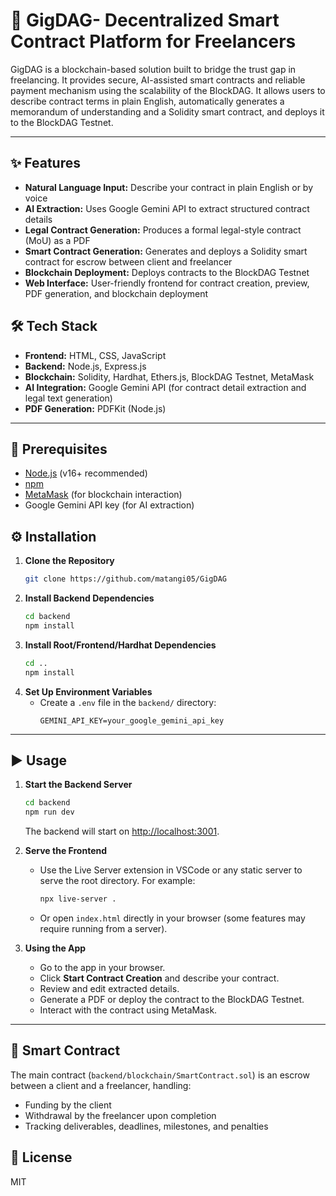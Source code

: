 # 🚀 GigDAG- Decentralized Smart Contract Platform for Freelancers

GigDAG is a blockchain-based solution built to bridge the trust gap in freelancing. It provides secure, AI-assisted smart contracts and reliable payment mechanism using the scalability of the BlockDAG. It allows users to describe contract terms in plain English, automatically generates a memorandum of understanding and a Solidity smart contract, and deploys it to the BlockDAG Testnet.

---

## ✨ Features

- **Natural Language Input:** Describe your contract in plain English or by voice
- **AI Extraction:** Uses Google Gemini API to extract structured contract details
- **Legal Contract Generation:** Produces a formal legal-style contract (MoU) as a PDF
- **Smart Contract Generation:** Generates and deploys a Solidity smart contract for escrow between client and freelancer
- **Blockchain Deployment:** Deploys contracts to the BlockDAG Testnet
- **Web Interface:** User-friendly frontend for contract creation, preview, PDF generation, and blockchain deployment

## 🛠️ Tech Stack

- **Frontend:** HTML, CSS, JavaScript
- **Backend:** Node.js, Express.js
- **Blockchain:** Solidity, Hardhat, Ethers.js, BlockDAG Testnet, MetaMask
- **AI Integration:** Google Gemini API (for contract detail extraction and legal text generation)
- **PDF Generation:** PDFKit (Node.js)

---

## 🚦 Prerequisites

- [Node.js](https://nodejs.org/) (v16+ recommended)
- [npm](https://www.npmjs.com/)
- [MetaMask](https://metamask.io/) (for blockchain interaction)
- Google Gemini API key (for AI extraction)


## ⚙️ Installation

1. **Clone the Repository**
   ```bash
   git clone https://github.com/matangi05/GigDAG
   ```
2. **Install Backend Dependencies**
   ```bash
   cd backend
   npm install
   ```
3. **Install Root/Frontend/Hardhat Dependencies**
   ```bash
   cd ..
   npm install
   ```
4. **Set Up Environment Variables**
   - Create a `.env` file in the `backend/` directory:
     ```
     GEMINI_API_KEY=your_google_gemini_api_key
     ```

---

## ▶️ Usage

1. **Start the Backend Server**
   ```bash
   cd backend
   npm run dev
   ```
   The backend will start on [http://localhost:3001](http://localhost:3001).

2. **Serve the Frontend**
   - Use the Live Server extension in VSCode or any static server to serve the root directory. For example:
     ```bash
     npx live-server .
     ```
   - Or open `index.html` directly in your browser (some features may require running from a server).

3. **Using the App**
   - Go to the app in your browser.
   - Click **Start Contract Creation** and describe your contract.
   - Review and edit extracted details.
   - Generate a PDF or deploy the contract to the BlockDAG Testnet.
   - Interact with the contract using MetaMask.

---

## 📝 Smart Contract

The main contract (`backend/blockchain/SmartContract.sol`) is an escrow between a client and a freelancer, handling:

- Funding by the client
- Withdrawal by the freelancer upon completion
- Tracking deliverables, deadlines, milestones, and penalties


## 📄 License

MIT

